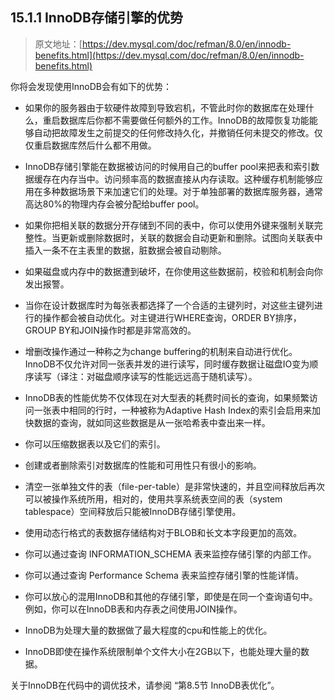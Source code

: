 ## 15.1.1 InnoDB存储引擎的优势

> 原文地址：[https://dev.mysql.com/doc/refman/8.0/en/innodb-benefits.html](https://dev.mysql.com/doc/refman/8.0/en/innodb-benefits.html)

你将会发现使用InnoDB会有如下的优势：

- 如果你的服务器由于软硬件故障到导致宕机，不管此时你的数据库在处理什么，重启数据库后你都不需要做任何额外的工作。InnoDB的故障恢复功能能够自动把故障发生之前提交的任何修改持久化，并撤销任何未提交的修改。仅仅重启数据库然后什么都不用做。

- InnoDB存储引擎能在数据被访问的时候用自己的buffer pool来把表和索引数据缓存在内存当中。访问频率高的数据直接从内存读取。这种缓存机制能够应用在多种数据场景下来加速它们的处理。对于单独部署的数据库服务器，通常高达80%的物理内存会被分配给buffer pool。

- 如果你把相关联的数据分开存储到不同的表中，你可以使用外键来强制关联完整性。当更新或删除数据时，关联的数据会自动更新和删除。试图向关联表中插入一条不在主表里的数据，脏数据会被自动剔除。

- 如果磁盘或内存中的数据遭到破坏，在你使用这些数据前，校验和机制会向你发出报警。

- 当你在设计数据库时为每张表都选择了一个合适的主键列时，对这些主键列进行的操作都会被自动优化。对主键进行WHERE查询，ORDER BY排序，GROUP BY和JOIN操作时都是非常高效的。

- 增删改操作通过一种称之为change buffering的机制来自动进行优化。InnoDB不仅允许对同一张表并发的进行读写，同时缓存数据让磁盘IO变为顺序读写（译注：对磁盘顺序读写的性能远远高于随机读写）。

- InnoDB表的性能优势不仅体现在对大型表的耗费时间长的查询，如果频繁访问一张表中相同的行时，一种被称为Adaptive Hash Index的索引会启用来加快数据的查询，就如同这些数据是从一张哈希表中查出来一样。

- 你可以压缩数据表以及它们的索引。

- 创建或者删除索引对数据库的性能和可用性只有很小的影响。

- 清空一张单独文件的表（file-per-table）是非常快速的，并且空间释放后再次可以被操作系统所用，相对的，使用共享系统表空间的表（system tablespace）空间释放后只能被InnoDB存储引擎使用。

- 使用动态行格式的表数据存储结构对于BLOB和长文本字段更加的高效。

- 你可以通过查询 INFORMATION_SCHEMA 表来监控存储引擎的内部工作。
- 你可以通过查询 Performance Schema 表来监控存储引擎的性能详情。

- 你可以放心的混用InnoDB和其他的存储引擎，即使是在同一个查询语句中。例如，你可以在InnoDB表和内存表之间使用JOIN操作。

- InnoDB为处理大量的数据做了最大程度的cpu和性能上的优化。
- InnoDB即使在操作系统限制单个文件大小在2GB以下，也能处理大量的数据。

关于InnoDB在代码中的调优技术，请参阅 “第8.5节 InnoDB表优化”。
